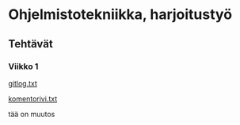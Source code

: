 # Ohjelmistotekniikka, harjoitustyö

## Tehtävät

### Viikko 1

[gitlog.txt](https://github.com/Jannepen/ot-harjoitustyo/blob/master/laskarit/viikko1/gitlog.txt)

[komentorivi.txt](https://github.com/Jannepen/ot-harjoitustyo/blob/master/laskarit/viikko1/komentorivi.txt)

tää on muutos

